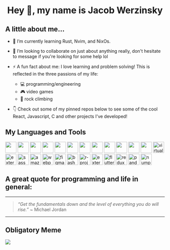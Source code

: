 <h1 align="center">Hey 👋, my name is Jacob Werzinsky</h1>

<h2>A little about me...</h2>

<p>
  
- 🌱 I’m currently learning Rust, Nvim, and NixOs.
  
- 👯 I’m looking to collaborate on just about anything really, don't hesitate to message if you're looking for some help lol

- ⚡ A fun fact about me:  I love learning and problem solving! This is reflected in the three passions of my life:
  - 💻 programming/engineering
  - 🎮 video games
  - 🧗 rock climbing

- 👇 Check out some of my pinned repos below  to see some of the cool React, Javascript, C and other projects I've developed!
</p>

<h2>My Languages and Tools</h2>

<p align="left">
<img width=35 height="35" src="https://img.icons8.com/color/30/000000/javascript.png"/>
<img width="35" height="35" src="https://img.icons8.com/color/30/000000/c-programming.png"/>
<img width="35" height="35" src="https://img.icons8.com/color/30/000000/python.png"/>
<img width="35" height="35" src="https://img.icons8.com/color/30/000000/html-5.png"/>
<img width="35" height="35" src="https://img.icons8.com/color/30/000000/css3.png"/>
<img width="35" height="35" src="https://img.icons8.com/color/30/000000/nodejs.png"/>
<img width="35" height="35" src="https://img.icons8.com/plasticine/30/000000/react.png"/>
<img width="35" height="35" src="https://img.icons8.com/color/30/000000/git.png"/>
<img width="35" height="35" src="https://img.icons8.com/fluent/30/000000/visual-studio-code-2019.png"/>
<img width="35" height="35" src="https://img.icons8.com/nolan/30/heroku.png"/>
<img width="35" height="35" src="https://img.icons8.com/color/30/000000/firebase.png"/>
<img width="35" height="35" src="https://img.icons8.com/color/30/000000/linux.png"/>
<img width="35" height="35" src="https://img.icons8.com/color/48/virtualbox.png" alt="virtualbox"/>
<img width="35" height="35" src="https://img.icons8.com/external-tal-revivo-shadow-tal-revivo/24/external-mongodb-a-cross-platform-document-oriented-database-program-logo-shadow-tal-revivo.png" alt="external-mongodb-a-cross-platform-document-oriented-database-program-logo-shadow-tal-revivo"/>
<img width="35" height="35" src="https://img.icons8.com/ios/50/sass.png" alt="sass"/>
<img width="35" height="35" src="https://img.icons8.com/color/48/amazon-s3.png" alt="amazon-s3"/>
<img width="35" height="35" src="https://img.icons8.com/color/48/webpack.png" alt="webpack"/>
<img width="35" height="35" src="https://img.icons8.com/color/48/figma--v1.png" alt="figma--v1"/>
<img width="35" height="35" src="https://img.icons8.com/plasticine/100/bash.png" alt="bash"/>
<img width="35" height="35" src="https://img.icons8.com/fluency/48/r-project.png" alt="r-project"/>
<img width="35" height="35" src="https://img.icons8.com/external-tal-revivo-color-tal-revivo/24/external-cmake-a-cross-platform-free-and-open-source-software-tool-logo-color-tal-revivo.png" alt="external-cmake-a-cross-platform-free-and-open-source-software-tool-logo-color-tal-revivo"/>
<img width="35" height="35" src="https://img.icons8.com/ios/50/flutter.png" alt="flutter"/>
<img width="35" height="35" src="https://img.icons8.com/ios/50/redux.png" alt="redux"/>
<img width="35" height="35" src="https://img.icons8.com/color/48/pandas.png" alt="pandas"/>
<img width="35" height="35" src="https://img.icons8.com/color/48/numpy.png" alt="numpy"/>

<h2>A great quote for programming and life in general:</h2>

---
> *“Get the fundamentals down and the level of everything you do will rise.”* ~ Michael Jordan
---

<h2>Obligatory Meme</h2>

<img src="https://media.giphy.com/media/WoXy2vF5z2l78soBV3/giphy.gif"></img>
